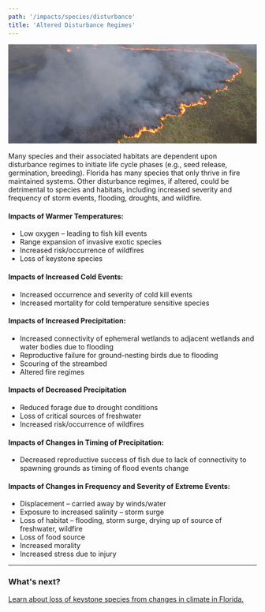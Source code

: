 ```yaml
---
path: '/impacts/species/disturbance'
title: 'Altered Disturbance Regimes'
---
```


<content-header icon="disturbance" title="Altered Disturbance Regimes"></content-header>

<!-- https://www.flickr.com/photos/evergladesnps/5794171064/ -->

![Coastal Prairie Burn photo](5794171064_e221c5a0eb_b.jpg 'Photo: Jennifer Brown (NPS)')

Many species and their associated habitats are dependent upon disturbance regimes to initiate life cycle phases (e.g., seed release, germination, breeding). Florida has many species that only thrive in fire maintained systems. Other disturbance regimes, if altered, could be detrimental to species and habitats, including increased severity and frequency of storm events, flooding, droughts, and wildfire.

#### Impacts of Warmer Temperatures:

- Low oxygen – leading to fish kill events
- Range expansion of invasive exotic species
- Increased risk/occurrence of wildfires
- Loss of keystone species

#### Impacts of Increased Cold Events:

- Increased occurrence and severity of cold kill events
- Increased mortality for cold temperature sensitive species

#### Impacts of Increased Precipitation:

- Increased connectivity of ephemeral wetlands to adjacent wetlands and water bodies due to flooding
- Reproductive failure for ground-nesting birds due to flooding
- Scouring of the streambed
- Altered fire regimes

#### Impacts of Decreased Precipitation

- Reduced forage due to drought conditions
- Loss of critical sources of freshwater
- Increased risk/occurrence of wildfires

#### Impacts of Changes in Timing of Precipitation:

- Decreased reproductive success of fish due to lack of connectivity to spawning grounds as timing of flood events change

#### Impacts of Changes in Frequency and Severity of Extreme Events:

- Displacement – carried away by winds/water
- Exposure to increased salinity – storm surge
- Loss of habitat – flooding, storm surge, drying up of source of freshwater, wildfire
- Loss of food source
- Increased morality
- Increased stress due to injury

<hr class="divider" />

### What's next?

[Learn about loss of keystone species from changes in climate in Florida.](/impacts/species/keystone)
